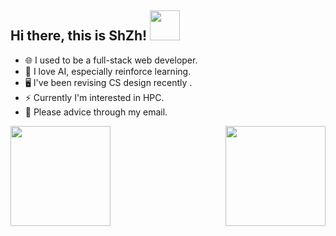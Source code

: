 ## Hi there, this is ShZh! <img src='https://github.githubassets.com/images/mona-whisper.gif' width=48 height=48 />

- 🌐 I used to be a full-stack web developer.
- 🤖️ I love AI, especially reinforce learning.
- 🖥 I've been revising CS design recently .
- ⚡ Currently I'm interested in HPC.
- 💬 Please advice through my email.

 <img src='https://github-readme-stats.vercel.app/api?username=Sh-Zh-7&show_icons=true&count_private=true' height=160 align="left" />
 <img src='https://github-readme-stats.vercel.app/api/top-langs/?username=Sh-Zh-7&layout=compact' height=160 align="right"/>

